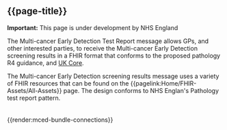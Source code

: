 ## {{page-title}}

  <div markdown="span" class="alert alert-warning" role="alert"><i class="fa fa-warning"></i><b> Important:</b> This page is under development by NHS England</div>

The Multi-cancer Early Detection Test Report message allows GPs, and other interested parties, to receive the Multi-cancer Early Detection screening results in a FHIR format that conforms to the proposed pathology R4 guidance, and [UK Core](https://simplifier.net/guide/uk-core-implementation-guide-stu3-sequence?version=current).
 
The Multi-cancer Early Detection screening results message uses a variety of FHIR resources that can be found on the {{pagelink:Home/FHIR-Assets/All-Assets}} page. The design conforms to NHS Englan's Pathology test report pattern.
<br/>
<br/>
<br/>
{{render:mced-bundle-connections}}